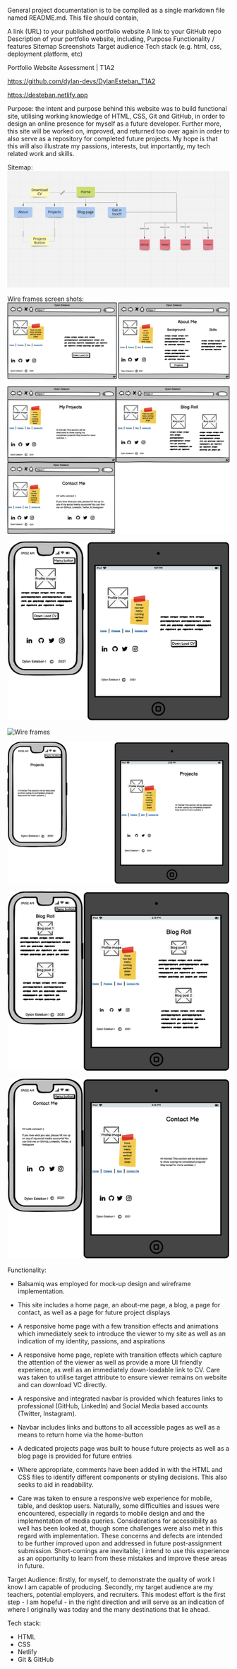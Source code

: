 General project documentation is to be compiled as a single markdown file named README.md. This file should contain,

A link (URL) to your published portfolio website
A link to your GitHub repo
Description of your portfolio website, including,
Purpose
Functionality / features
Sitemap
Screenshots
Target audience
Tech stack (e.g. html, css, deployment platform, etc)

Portfolio Website Assessment | T1A2

<!-- Link to GitHub + published site-->

https://github.com/dylan-devs/DylanEsteban_T1A2

<!-- published site-->

https://desteban.netlify.app

Purpose: the intent and purpose behind this website was to build functional site, utilising working knowledge of HTML, CSS, Git and GitHub, in order to design an online presence for myself as a future developer. Further more, this site will be worked on, improved, and returned too over again in order to also serve as a repository for completed future projects. My hope is that this will also illustrate my passions, interests, but importantly, my tech related work and skills.

Sitemap:
![SiteMap](/docs/portfolio-sitemap.png)

Wire frames screen shots:
![Wire frames](docs/Homepage.png)

![Wire frames](docs/Projects,blog,contact-page.png)

![Wire frames](docs/Home_MobileTablet.png)

![Wire frames](docs/AboutMe_MobileTablet.png)

![Wire frames](docs/Projects_MobileTablet.png)

![Wire frames](docs/Blog_MobileTablet.png)

![Wire frames](docs/Contact_MobileTablet.png)

Functionality:

- Balsamiq was employed for mock-up design and wireframe implementation.
- This site includes a home page, an about-me page, a blog, a page for contact, as well as a page for future project displays

- A responsive home page with a few transition effects and animations which immediately seek to introduce the viewer to my site as well as an indication of my identity, passions, and aspirations
- A responsive home page, replete with transition effects which capture the attention of the viewer as well as provide a more UI friendly experience, as well as an immediately down-loadable link to CV. Care was taken to utilise target attribute to ensure viewer remains on website and can download VC directly.
- A responsive and integrated navbar is provided which features links to professional (GitHub, LinkedIn) and Social Media based accounts (Twitter, Instagram).
- Navbar includes links and buttons to all accessible pages as well as a means to return home via the home-button
- A dedicated projects page was built to house future projects as well as a blog page is provided for future entries
- Where appropriate, comments have been added in with the HTML and CSS files to identify different components or styling decisions. This also seeks to aid in readability.
- Care was taken to ensure a responsive web experience for mobile, table, and desktop users. Naturally, some difficulties and issues were encountered, especially in regards to mobile design and and the implementation of media queries. Considerations for accessibility as well has been looked at, though some challenges were also met in this regard with implementation. These concerns and defects are intended to be further improved upon and addressed in future post-assignment submission. Short-comings are inevitable; I intend to use this experience as an opportunity to learn from these mistakes and improve these areas in future.

Target Audience: firstly, for myself, to demonstrate the quality of work I know I am capable of producing. Secondly, my target audience are my teachers, potential employers, and recruiters. This modest effort is the first step - I am hopeful - in the right direction and will serve as an indication of where I originally was today and the many destinations that lie ahead.

Tech stack:

- HTML
- CSS
- Netlify
- Git & GitHub
